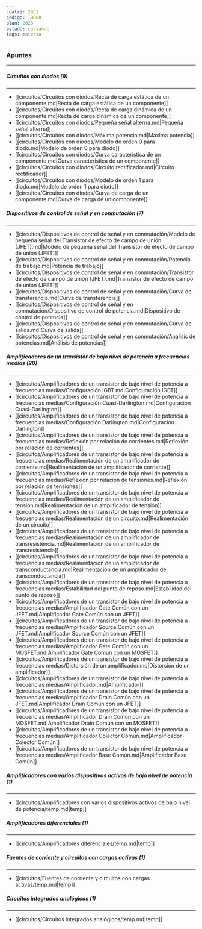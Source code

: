 ```yaml
---
cuatri: 24C1
codigo: TB068
plan: 2023
estado: cursando
tags: materia
---
```

### Apuntes 
---
##### Circuitos con diodos (9)
---
* [[circuitos/Circuitos con diodos/Recta de carga estática de un componente.md|Recta de carga estática de un componente]]
* [[circuitos/Circuitos con diodos/Recta de carga dinámica de un componente.md|Recta de carga dinámica de un componente]]
* [[circuitos/Circuitos con diodos/Pequeña señal alterna.md|Pequeña señal alterna]]
* [[circuitos/Circuitos con diodos/Máxima potencia.md|Máxima potencia]]
* [[circuitos/Circuitos con diodos/Modelo de orden 0 para diodo.md|Modelo de orden 0 para diodo]]
* [[circuitos/Circuitos con diodos/Curva característica de un componente.md|Curva característica de un componente]]
* [[circuitos/Circuitos con diodos/Circuito rectificador.md|Circuito rectificador]]
* [[circuitos/Circuitos con diodos/Modelo de orden 1 para diodo.md|Modelo de orden 1 para diodo]]
* [[circuitos/Circuitos con diodos/Curva de carga de un componente.md|Curva de carga de un componente]]

##### Dispositivos de control de señal y en conmutación (7)
---
* [[circuitos/Dispositivos de control de señal y en conmutación/Modelo de pequeña señal del Transistor de efecto de campo de unión (JFET).md|Modelo de pequeña señal del Transistor de efecto de campo de unión (JFET)]]
* [[circuitos/Dispositivos de control de señal y en conmutación/Potencia de trabajo.md|Potencia de trabajo]]
* [[circuitos/Dispositivos de control de señal y en conmutación/Transistor de efecto de campo de unión (JFET).md|Transistor de efecto de campo de unión (JFET)]]
* [[circuitos/Dispositivos de control de señal y en conmutación/Curva de transferencia.md|Curva de transferencia]]
* [[circuitos/Dispositivos de control de señal y en conmutación/Dispositivo de control de potencia.md|Dispositivo de control de potencia]]
* [[circuitos/Dispositivos de control de señal y en conmutación/Curva de salida.md|Curva de salida]]
* [[circuitos/Dispositivos de control de señal y en conmutación/Análisis de potencias.md|Análisis de potencias]]

##### Amplificadores de un transistor de bajo nivel de potencia a frecuencias medias (20)
---
* [[circuitos/Amplificadores de un transistor de bajo nivel de potencia a frecuencias medias/Configuración IGBT.md|Configuración IGBT]]
* [[circuitos/Amplificadores de un transistor de bajo nivel de potencia a frecuencias medias/Configuración Cuasi-Darlington.md|Configuración Cuasi-Darlington]]
* [[circuitos/Amplificadores de un transistor de bajo nivel de potencia a frecuencias medias/Configuración Darlington.md|Configuración Darlington]]
* [[circuitos/Amplificadores de un transistor de bajo nivel de potencia a frecuencias medias/Reflexión por relación de corrientes.md|Reflexión por relación de corrientes]]
* [[circuitos/Amplificadores de un transistor de bajo nivel de potencia a frecuencias medias/Realimentación de un amplificador de corriente.md|Realimentación de un amplificador de corriente]]
* [[circuitos/Amplificadores de un transistor de bajo nivel de potencia a frecuencias medias/Reflexión por relación de tensiones.md|Reflexión por relación de tensiones]]
* [[circuitos/Amplificadores de un transistor de bajo nivel de potencia a frecuencias medias/Realimentación de un amplificador de tensión.md|Realimentación de un amplificador de tensión]]
* [[circuitos/Amplificadores de un transistor de bajo nivel de potencia a frecuencias medias/Realimentación de un circuito.md|Realimentación de un circuito]]
* [[circuitos/Amplificadores de un transistor de bajo nivel de potencia a frecuencias medias/Realimentación de un amplificador de transresistencia.md|Realimentación de un amplificador de transresistencia]]
* [[circuitos/Amplificadores de un transistor de bajo nivel de potencia a frecuencias medias/Realimentación de un amplificador de transconductancia.md|Realimentación de un amplificador de transconductancia]]
* [[circuitos/Amplificadores de un transistor de bajo nivel de potencia a frecuencias medias/Estabilidad del punto de reposo.md|Estabilidad del punto de reposo]]
* [[circuitos/Amplificadores de un transistor de bajo nivel de potencia a frecuencias medias/Amplificador Gate Común con un JFET.md|Amplificador Gate Común con un JFET]]
* [[circuitos/Amplificadores de un transistor de bajo nivel de potencia a frecuencias medias/Amplificador Source Común con un JFET.md|Amplificador Source Común con un JFET]]
* [[circuitos/Amplificadores de un transistor de bajo nivel de potencia a frecuencias medias/Amplificador Gate Común con un MOSFET.md|Amplificador Gate Común con un MOSFET]]
* [[circuitos/Amplificadores de un transistor de bajo nivel de potencia a frecuencias medias/Distorsión de un amplificador.md|Distorsión de un amplificador]]
* [[circuitos/Amplificadores de un transistor de bajo nivel de potencia a frecuencias medias/Amplificador.md|Amplificador]]
* [[circuitos/Amplificadores de un transistor de bajo nivel de potencia a frecuencias medias/Amplificador Drain Común con un JFET.md|Amplificador Drain Común con un JFET]]
* [[circuitos/Amplificadores de un transistor de bajo nivel de potencia a frecuencias medias/Amplificador Drain Común con un MOSFET.md|Amplificador Drain Común con un MOSFET]]
* [[circuitos/Amplificadores de un transistor de bajo nivel de potencia a frecuencias medias/Amplificador Colector Común.md|Amplificador Colector Común]]
* [[circuitos/Amplificadores de un transistor de bajo nivel de potencia a frecuencias medias/Amplificador Base Común.md|Amplificador Base Común]]

##### Amplificadores con varios dispositivos activos de bajo nivel de potencia (1)
---
* [[circuitos/Amplificadores con varios dispositivos activos de bajo nivel de potencia/temp.md|temp]]

##### Amplificadores diferenciales (1)
---
* [[circuitos/Amplificadores diferenciales/temp.md|temp]]

##### Fuentes de corriente y circuitos con cargas activas (1)
---
* [[circuitos/Fuentes de corriente y circuitos con cargas activas/temp.md|temp]]

##### Circuitos integrados analógicos (1)
---
* [[circuitos/Circuitos integrados analógicos/temp.md|temp]]


